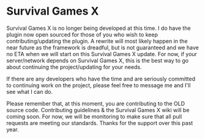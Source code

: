 Survival Games X
==============
Survival Games X is no longer being developed at this time. I do have the plugin now open sourced for those of you who wish to keep contributing/updating the plugin. A rewrite will most likely happen in the near future as the framework is dreadful, but is not guaranteed and we have no ETA when we will start on this Survival Games X update. For now, if your server/network depends on Survival Games X, this is the best way to go about continuing the project/updating for your needs.

If there are any developers who have the time and are seriously committed to continuing work on the project, please feel free to message me and I'll see what I can do.

Please remember that, at this moment, you are contributing to the OLD source code. Contributing guidelines & the Survival Games X wiki will be coming soon. For now, we will be monitoring to make sure that all pull requests are meeting our standards. Thanks for the support over this past year.
